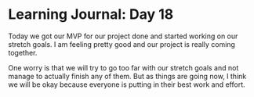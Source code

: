 # Learning Journal: Day 18

Today we got our MVP for our project done and started working on our stretch goals. I am feeling pretty good and our project is really coming together.

One worry is that we will try to go too far with our stretch goals and not manage to actually finish any of them. But as things are going now, I think we will be okay because everyone is putting in their best work and effort.
